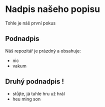 # Nadpis našeho popisu
Tohle je náš první pokus
## Podnadpis
Náš repozitář je prázdný a obsahuje:
- nic
- vakum
## Druhý podnadpis !
- stůjte, já tuhle hru už hrál
- heu ming son
